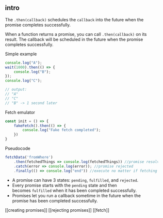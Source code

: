 ## intro

The `.then(callback)` schedules the `callback` into the future when the promise completes successfully.

When a function returns a promise, you can call `.then(callback)` on its result. The callback will be scheduled in the future when the promise completes successfully.

Simple example
```javascript
console.log("A");
wait(1000).then(() => {
    console.log("B");
});
console.log("C");

// output:
// "A"
// "C"
// "B" -> 1 second later
```

Fetch emulator
```js
const init = () => {
    fakeFetch().then(() => {
        console.log("Fake fetch completed");
    })
}
```

Pseudocode
```js
fetchData('fromWhere')
	.then(fetchedThings => console.log(fetchedThings)) //promise resolved
	.catch(error => console.log(error)); //promise rejected
	.finally(() => console.log("end")) //execute no matter if fetching was successful or not
```

- A promise can have 3 states: `pending`, `fulfilled`, and `rejected`.
- Every promise starts with the `pending` state and then becomes `fulfilled` when it has been completed successfully.
- Promises let you run a callback sometime in the future when the promise has been completed successfully.

[[creating promises]]
[[rejecting promises]]
[[fetch]]